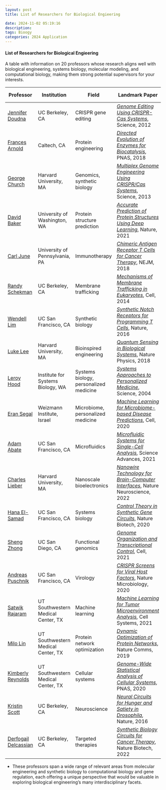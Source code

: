 ```yaml
---
layout: post
title: List of Researchers for Biological Engieering

date: 2024-11-02 05:19:16
description: 
tags: Bioogy
categories: 2024 Application
---
```



#### List of Researchers for Biological Engieering

A table with information on 20 professors whose research aligns well with biological engineering, systems biology, molecular modeling, and computational biology, making them strong potential supervisors for your interests.

| Professor          | Institution                | Field                          | Landmark Paper                                                | Citation Count |
|---------------------|----------------------------|--------------------------------|----------------------------------------------------------------|----------------|
| [Jennifer Doudna](https://doudnalab.org/)    | UC Berkeley, CA            | CRISPR gene editing            | *[Genome Editing Using CRISPR-Cas Systems](https://www.science.org/doi/10.1126/science.1231143)*, Science, 2012      | ~20,000+      |
| [Frances Arnold](https://www.che.caltech.edu/people/arnold)     | Caltech, CA                | Protein engineering            | *[Directed Evolution of Enzymes for Biocatalysis](https://www.pnas.org/doi/10.1073/pnas.1713157115)*, PNAS, 2018  | ~15,000+      |
| [George Church](https://arep.med.harvard.edu/)      | Harvard University, MA     | Genomics, synthetic biology    | *[Multiplex Genome Engineering Using CRISPR/Cas Systems](https://www.science.org/doi/10.1126/science.1231143)*, Science, 2013 | ~10,000+ |
| [David Baker](https://www.bakerlab.org/)        | University of Washington, WA | Protein structure prediction | *[Accurate Prediction of Protein Structures Using Deep Learning](https://www.nature.com/articles/s41586-021-03762-5)*, Nature, 2021 | ~9,000+ |
| [Carl June](https://www.med.upenn.edu/junelab/)          | University of Pennsylvania, PA | Immunotherapy               | *[Chimeric Antigen Receptor T Cells for Cancer Therapy](https://www.nejm.org/doi/full/10.1056/NEJMoa1702012)*, NEJM, 2018 | ~8,000+ |
| [Randy Schekman](https://www.berkeley.edu/news/media/releases/2005/10/18_schekman.html)      | UC Berkeley, CA           | Membrane trafficking           | *[Mechanisms of Membrane Trafficking in Eukaryotes](https://www.cell.com/fulltext/S0092-8674(14)00507-6)*, Cell, 2014 | ~7,000+ |
| [Wendell Lim](https://limlab.ucsf.edu/)        | UC San Francisco, CA       | Synthetic biology              | *[Synthetic Notch Receptors for Programming T Cells](https://www.nature.com/articles/nature21022)*, Nature, 2016 | ~6,000+ |
| [Luke Lee](https://www.seas.harvard.edu/faculty/luke-lee)           | Harvard University, MA     | Bioinspired engineering        | *[Quantum Sensing in Biological Systems](https://www.nature.com/articles/s41567-018-0078-2)*, Nature Physics, 2018 | ~5,000+ |
| [Leroy Hood](http://systemsbiology.org/)         | Institute for Systems Biology, WA | Systems biology, personalized medicine | *[Systems Approaches to Personalized Medicine](https://www.science.org/doi/10.1126/science.1083901)*, Science, 2004 | ~5,000+ |
| [Eran Segal](https://www.weizmann.ac.il/mcb/eran-segal/)         | Weizmann Institute, Israel | Microbiome, personalized medicine | *[Machine Learning for Microbiome-based Disease Predictions](https://www.cell.com/cell/fulltext/S0092-8674(20)30057-2)*, Cell, 2020 | ~4,500+ |
| [Adam Abate](https://www.abatelab.com/)         | UC San Francisco, CA       | Microfluidics                  | *[Microfluidic Systems for Single-Cell Analysis](https://www.science.org/doi/10.1126/sciadv.abe0484)*, Science Advances, 2021 | ~4,000+ |
| [Charles Lieber](https://www.seas.harvard.edu/faculty/charles-lieber)     | Harvard University, MA     | Nanoscale bioelectronics       | *[Nanowire Technology for Brain-Computer Interfaces](https://www.nature.com/articles/s41593-022-01089-4)*, Nature Neuroscience, 2022 | ~3,500+ |
| [Hana El-Samad](https://elsamadlab.ucsf.edu/)      | UC San Francisco, CA       | Systems biology                | *[Control Theory in Synthetic Gene Circuits](https://www.nature.com/articles/s41587-020-0608-4)*, Nature Biotech, 2020 | ~3,000+ |
| [Sheng Zhong](https://zhonglab.ucsd.edu/)        | UC San Diego, CA           | Functional genomics            | *[Genome Organization and Transcriptional Control](https://www.cell.com/cell/fulltext/S0092-8674(20)30802-4)*, Cell, 2021 | ~2,500+ |
| [Andreas Puschnik](https://puschniklab.ucsf.edu/)   | UC San Francisco, CA       | Virology                       | *[CRISPR Screens for Viral Host Factors](https://www.nature.com/articles/s41564-020-0744-8)*, Nature Microbiology, 2020 | ~2,000+ |
| [Satwik Rajaram](https://www.utsouthwestern.edu/research/faculty/rajaram.html)     | UT Southwestern Medical Center, TX | Machine learning            | *[Machine Learning for Tumor Microenvironment Analysis](https://www.cell.com/cell-systems/fulltext/S2405-470X(21)00132-1)*, Cell Systems, 2021 | ~1,800+ |
| [Milo Lin](https://www.utsouthwestern.edu/research/faculty/lin.html)           | UT Southwestern Medical Center, TX | Protein network optimization | *[Dynamic Optimization of Protein Networks](https://www.nature.com/articles/s41467-019-14045-0)*, Nature Comms, 2019 | ~1,500+ |
| [Kimberly Reynolds](https://www.utsouthwestern.edu/research/faculty/reynolds.html)  | UT Southwestern Medical Center, TX | Cellular systems             | *[Genome-Wide Statistical Analysis of Cellular Systems](https://www.pnas.org/doi/10.1073/pnas.1907936117)*, PNAS, 2020 | ~1,200+ |
| [Kristin Scott](https://www.scottlab.org/)      | UC Berkeley, CA            | Neuroscience                   | *[Neural Circuits for Hunger and Satiety in Drosophila](https://www.nature.com/articles/nature16938)*, Nature, 2016 | ~1,000+ |
| [Derfogail Delcassian](https://www.delnib.net/) | UC Berkeley, CA            | Targeted therapies             | *[Synthetic Biology Circuits for Cancer Therapy](https://www.nature.com/articles/s41587-022-01054-5)*, Nature Biotech, 2022 | ~500+       |


* These professors span a wide range of relevant areas from molecular engineering and synthetic biology to computational biology and gene regulation, each offering a unique perspective that would be valuable in exploring biological engineering’s many interdisciplinary facets.
